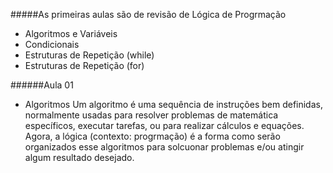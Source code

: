 #####As primeiras aulas são de revisão de Lógica de Progrmação
- Algoritmos e Variáveis
- Condicionais
- Estruturas de Repetição (while)
- Estruturas de Repetição  (for)

######Aula 01

- Algoritmos
Um algoritmo é uma sequência de instruções bem definidas, normalmente usadas para resolver problemas de matemática específicos, executar tarefas, ou para realizar cálculos e equações.
Agora, a lógica (contexto: progrmação) é a forma como serão organizados esse algoritmos para solcuonar problemas e/ou atingir algum resultado desejado.

